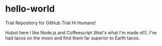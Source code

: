 # hello-world
Trial Repository for GitHub Trial
Hi Humans!

Hubot here I like Node.js and Coffeescript (that's what I'm made of!).
I've had tacos on the moon and find them far superior to Earth tacos.
